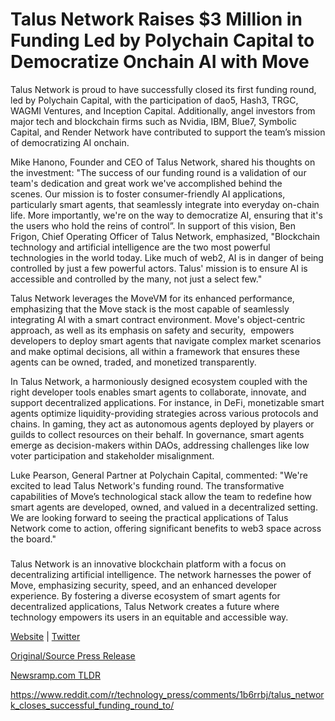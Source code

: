 # Talus Network Raises $3 Million in Funding Led by Polychain Capital to Democratize Onchain AI with Move

Talus Network is proud to have successfully closed its first funding round, led by Polychain Capital, with the participation of dao5, Hash3, TRGC, WAGMI Ventures, and Inception Capital. Additionally, angel investors from major tech and blockchain firms such as Nvidia, IBM, Blue7, Symbolic Capital, and Render Network have contributed to support the team’s mission of democratizing AI onchain.

Mike Hanono, Founder and CEO of Talus Network, shared his thoughts on the investment: "The success of our funding round is a validation of our team's dedication and great work we've accomplished behind the scenes. Our mission is to foster consumer-friendly AI applications, particularly smart agents, that seamlessly integrate into everyday on-chain life. More importantly, we're on the way to democratize AI, ensuring that it's the users who hold the reins of control”. In support of this vision, Ben Frigon, Chief Operating Officer of Talus Network, emphasized, "Blockchain technology and artificial intelligence are the two most powerful technologies in the world today. Like much of web2, AI is in danger of being controlled by just a few powerful actors. Talus' mission is to ensure AI is accessible and controlled by the many, not just a select few."

Talus Network leverages the MoveVM for its enhanced performance, emphasizing that the Move stack is the most capable of seamlessly integrating AI with a smart contract environment. Move's object-centric approach, as well as its emphasis on safety and security,  empowers developers to deploy smart agents that navigate complex market scenarios and make optimal decisions, all within a framework that ensures these agents can be owned, traded, and monetized transparently.

In Talus Network, a harmoniously designed ecosystem coupled with the right developer tools enables smart agents to collaborate, innovate, and support decentralized applications. For instance, in DeFi, monetizable smart agents optimize liquidity-providing strategies across various protocols and chains. In gaming, they act as autonomous agents deployed by players or guilds to collect resources on their behalf. In governance, smart agents emerge as decision-makers within DAOs, addressing challenges like low voter participation and stakeholder misalignment.

Luke Pearson, General Partner at Polychain Capital, commented: "We're excited to lead Talus Network's funding round. The transformative capabilities of Move’s technological stack allow the team to redefine how smart agents are developed, owned, and valued in a decentralized setting. We are looking forward to seeing the practical applications of Talus Network come to action, offering significant benefits to web3 space across the board."

###

Talus Network is an innovative blockchain platform with a focus on decentralizing artificial intelligence. The network harnesses the power of Move, emphasizing security, speed, and an enhanced developer experience. By fostering a diverse ecosystem of smart agents for decentralized applications, Talus Network creates a future where technology empowers its users in an equitable and accessible way.

[Website](https://talus.network/) | [Twitter](https://twitter.com/TalusNetwork) 

[Original/Source Press Release](https://blockchainwire.io/press-release/talus-network-raises-3-million-in-funding-led-by-polychain-capital-to-democratize-onchain-ai-with-move)
                    

[Newsramp.com TLDR](None) 

https://www.reddit.com/r/technology_press/comments/1b6rrbj/talus_network_closes_successful_funding_round_to/
